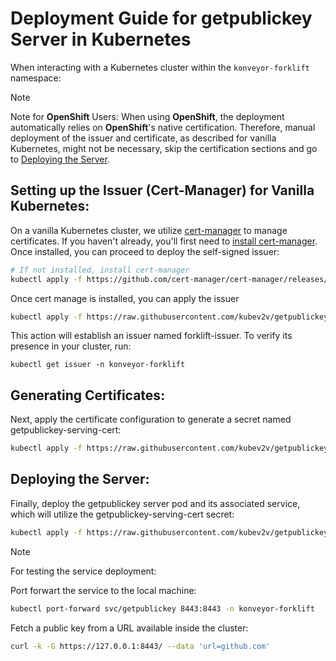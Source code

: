 # Deployment Guide for getpublickey Server in Kubernetes

When interacting with a Kubernetes cluster within the `konveyor-forklift` namespace:

> [!NOTE]
> Note for **OpenShift** Users: When using **OpenShift**, the deployment automatically relies on **OpenShift**'s native certification. Therefore, manual deployment of the issuer and certificate, as described for vanilla Kubernetes, might not be necessary, skip the certification sections and go to [Deploying the Server](#deploying-the-server).


## Setting up the Issuer (Cert-Manager) for Vanilla Kubernetes:

On a vanilla Kubernetes cluster, we utilize [cert-manager](https://cert-manager.io/docs/installation/kubernetes/) to manage certificates. If you haven't already, you'll first need to [install cert-manager](https://cert-manager.io/docs/installation/kubernetes/). Once installed, you can proceed to deploy the self-signed issuer:

```bash
# If not installed, install cert-manager
kubectl apply -f https://github.com/cert-manager/cert-manager/releases/download/v1.13.1/cert-manager.yaml
```

Once cert manage is installed, you can apply the issuer

```bash
kubectl apply -f https://raw.githubusercontent.com/kubev2v/getpublickey/main/ci/issuer.yaml
```

This action will establish an issuer named forklift-issuer. To verify its presence in your cluster, run:

```arduino
kubectl get issuer -n konveyor-forklift
```

## Generating Certificates:

Next, apply the certificate configuration to generate a secret named getpublickey-serving-cert:

```bash
kubectl apply -f https://raw.githubusercontent.com/kubev2v/getpublickey/main/ci/certificate.yaml
```

## Deploying the Server:

Finally, deploy the getpublickey server pod and its associated service, which will utilize the getpublickey-serving-cert secret:

```bash
kubectl apply -f https://raw.githubusercontent.com/kubev2v/getpublickey/main/ci/deployment.yaml
```

> [!NOTE]
> For testing the service deployment:
>
> Port forwart the service to the local machine:
> ```bash
> kubectl port-forward svc/getpublickey 8443:8443 -n konveyor-forklift
> ```
>
> Fetch a public key from a URL available inside the cluster:
> ```bash
> curl -k -G https://127.0.0.1:8443/ --data 'url=github.com'
> ```
